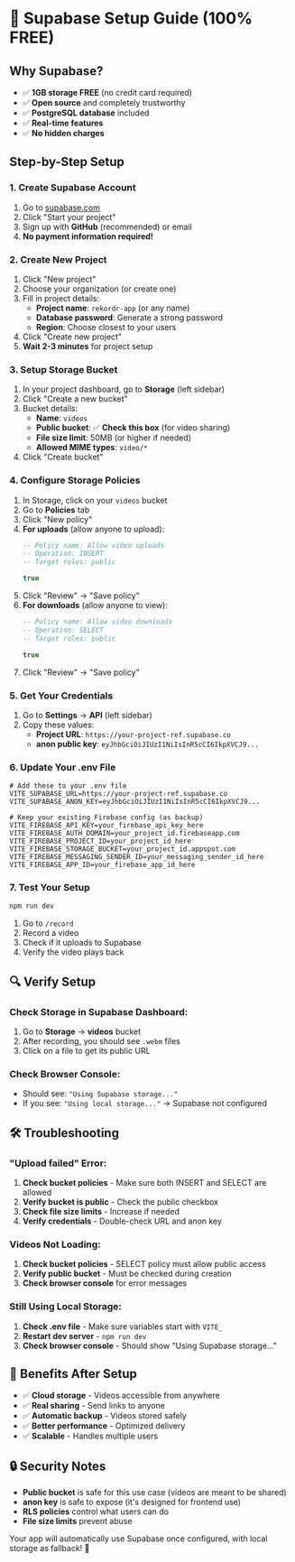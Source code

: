 # 🚀 Supabase Setup Guide (100% FREE)

## Why Supabase?
- ✅ **1GB storage FREE** (no credit card required)
- ✅ **Open source** and completely trustworthy
- ✅ **PostgreSQL database** included
- ✅ **Real-time features**
- ✅ **No hidden charges**

## Step-by-Step Setup

### 1. Create Supabase Account
1. Go to [supabase.com](https://supabase.com)
2. Click "Start your project"
3. Sign up with **GitHub** (recommended) or email
4. **No payment information required!**

### 2. Create New Project
1. Click "New project"
2. Choose your organization (or create one)
3. Fill in project details:
   - **Project name**: `rekordr-app` (or any name)
   - **Database password**: Generate a strong password
   - **Region**: Choose closest to your users
4. Click "Create new project"
5. **Wait 2-3 minutes** for project setup

### 3. Setup Storage Bucket
1. In your project dashboard, go to **Storage** (left sidebar)
2. Click "Create a new bucket"
3. Bucket details:
   - **Name**: `videos`
   - **Public bucket**: ✅ **Check this box** (for video sharing)
   - **File size limit**: 50MB (or higher if needed)
   - **Allowed MIME types**: `video/*`
4. Click "Create bucket"

### 4. Configure Storage Policies
1. In Storage, click on your `videos` bucket
2. Go to **Policies** tab
3. Click "New policy"
4. **For uploads** (allow anyone to upload):
   ```sql
   -- Policy name: Allow video uploads
   -- Operation: INSERT
   -- Target roles: public
   
   true
   ```
5. Click "Review" → "Save policy"
6. **For downloads** (allow anyone to view):
   ```sql
   -- Policy name: Allow video downloads  
   -- Operation: SELECT
   -- Target roles: public
   
   true
   ```
7. Click "Review" → "Save policy"

### 5. Get Your Credentials
1. Go to **Settings** → **API** (left sidebar)
2. Copy these values:
   - **Project URL**: `https://your-project-ref.supabase.co`
   - **anon public key**: `eyJhbGciOiJIUzI1NiIsInR5cCI6IkpXVCJ9...`

### 6. Update Your .env File
```env
# Add these to your .env file
VITE_SUPABASE_URL=https://your-project-ref.supabase.co
VITE_SUPABASE_ANON_KEY=eyJhbGciOiJIUzI1NiIsInR5cCI6IkpXVCJ9...

# Keep your existing Firebase config (as backup)
VITE_FIREBASE_API_KEY=your_firebase_api_key_here
VITE_FIREBASE_AUTH_DOMAIN=your_project_id.firebaseapp.com
VITE_FIREBASE_PROJECT_ID=your_project_id_here
VITE_FIREBASE_STORAGE_BUCKET=your_project_id.appspot.com
VITE_FIREBASE_MESSAGING_SENDER_ID=your_messaging_sender_id_here
VITE_FIREBASE_APP_ID=your_firebase_app_id_here
```

### 7. Test Your Setup
```bash
npm run dev
```

1. Go to `/record`
2. Record a video
3. Check if it uploads to Supabase
4. Verify the video plays back

## 🔍 Verify Setup

### Check Storage in Supabase Dashboard:
1. Go to **Storage** → **videos** bucket
2. After recording, you should see `.webm` files
3. Click on a file to get its public URL

### Check Browser Console:
- Should see: `"Using Supabase storage..."`
- If you see: `"Using local storage..."` → Supabase not configured

## 🛠️ Troubleshooting

### "Upload failed" Error:
1. **Check bucket policies** - Make sure both INSERT and SELECT are allowed
2. **Verify bucket is public** - Check the public checkbox
3. **Check file size limits** - Increase if needed
4. **Verify credentials** - Double-check URL and anon key

### Videos Not Loading:
1. **Check bucket policies** - SELECT policy must allow public access
2. **Verify public bucket** - Must be checked during creation
3. **Check browser console** for error messages

### Still Using Local Storage:
1. **Check .env file** - Make sure variables start with `VITE_`
2. **Restart dev server** - `npm run dev`
3. **Check browser console** - Should show "Using Supabase storage..."

## 🎯 Benefits After Setup

- ✅ **Cloud storage** - Videos accessible from anywhere
- ✅ **Real sharing** - Send links to anyone
- ✅ **Automatic backup** - Videos stored safely
- ✅ **Better performance** - Optimized delivery
- ✅ **Scalable** - Handles multiple users

## 🔒 Security Notes

- **Public bucket** is safe for this use case (videos are meant to be shared)
- **anon key** is safe to expose (it's designed for frontend use)
- **RLS policies** control what users can do
- **File size limits** prevent abuse

Your app will automatically use Supabase once configured, with local storage as fallback! 🎥